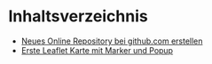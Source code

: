 # Inhaltsverzeichnis

- [Neues Online Repository bei github.com erstellen](https://webmapping.github.io/cookbook/new_online_repo)
- [Erste Leaflet Karte mit Marker und Popup](https://webmapping.github.io/cookbook/first_leaflet_map)
